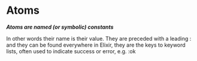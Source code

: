 # Atoms

***Atoms are named (or symbolic) constants***

In other words their name is their value. They are preceded with a leading : and they can be found everywhere in Elixir, they are the keys to keyword lists, often used to indicate success or error, e.g. :ok